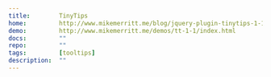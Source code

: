 ```yaml
---
title:        TinyTips
home:         http://www.mikemerritt.me/blog/jquery-plugin-tinytips-1-1/
demo:         http://www.mikemerritt.me/demos/tt-1-1/index.html
docs:         ""
repo:         ""
tags:         [tooltips]
description:  ""
---
```


